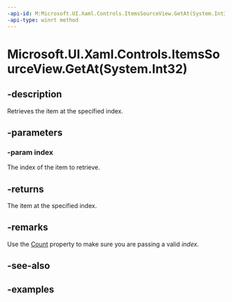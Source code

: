 ```yaml
---
-api-id: M:Microsoft.UI.Xaml.Controls.ItemsSourceView.GetAt(System.Int32)
-api-type: winrt method
---
```


# Microsoft.UI.Xaml.Controls.ItemsSourceView.GetAt(System.Int32)

<!--
public object GetAt (int index);
-->

## -description

Retrieves the item at the specified index.

## -parameters

### -param index

The index of the item to retrieve.

## -returns

The item at the specified index.

## -remarks

Use the [Count](itemssourceview_count.md) property to make sure you are passing a valid _index_.

## -see-also

## -examples

